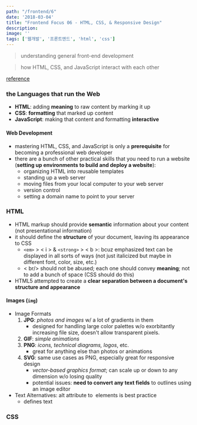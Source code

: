 ```yaml
---
path: "/frontend/6"
date: '2018-03-04'
title: "Frontend Focus 06 - HTML, CSS, & Responsive Design"
description: 
image: ''
tags: ['웹개발', '프론트엔드', 'html', 'css']
---
```


> understanding general front-end development

> how HTML, CSS, and JavaScript interact with each other

[reference](https://internetingishard.com/)

### the Languages that run the Web
- __HTML__: adding __meaning__ to raw content by marking it up
- __CSS__: __formatting__ that marked up content
- __JavaScript__: making that content and formatting __interactive__

#### Web Development
- mastering HTML, CSS, and JavaScript is only a __prerequisite__ for becoming a professional web developer
- there are a bunch of other practical skills that you need to run a website (__setting up environments to build and deploy a website__):
    - organizing HTML into reusable templates
    - standing up a web server
    - moving files from your local computer to your web server
    - version control
    - setting a domain name to point to your server

### HTML
- HTML markup should provide __semantic__ information about your content (not presentational information)
- it should define the __structure__ of your document, leaving its appearance to CSS
    - `<em>` > < i > & `<strong>` > < b >: bcuz emphasized text can be displayed in all sorts of ways (not just italicized but maybe in different font, color, size, etc.)
    - < br/> should not be abused; each one should convey __meaning__; not to add a bunch of space (CSS should do this)
- HTML5 attempted to create a __clear separation between a document's structure and appearance__

#### Images (`img`)
- Image Formats
    1. __JPG__: _photos and images_ w/ a lot of gradients in them
        - designed for handling large color palettes w/o exorbitantly increasing file size, doesn't allow transparent pixels.
    2. __GIF__: _simple animations_
    3. __PNG__: _icons, technical diagrams, logos_, etc.
        - great for anything else than photos or animations
    4. __SVG__: same use cases as PNG, especially great for responsive design
        - _vector-based graphics format_; can scale up or down to any dimension w/o losing quality
        - potential issues: __need to convert any text fields__ to outlines using an image editor
- Text Alternatives: alt attribute to <img/> elements is best practice
    - defines text

### CSS